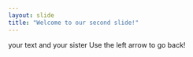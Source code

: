 ```yaml
---
layout: slide
title: "Welcome to our second slide!"
---
```

your text and your sister
Use the left arrow to go back!
